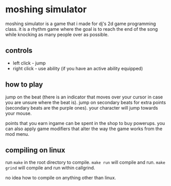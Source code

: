 # moshing simulator
moshing simulator is a game that i made for dj's 2d game programming class. it is a rhythm game where the goal is to reach the end of the song while knocking as many people over as possible.

## controls
- left click - jump
- right click - use ability (if you have an active ability equipped)

## how to play
jump on the beat (there is an indicator that moves over your cursor in case you are unsure where the beat is). jump on secondary beats for extra points (secondary beats are the purple ones). your character will jump towards your mouse.

points that you earn ingame can be spent in the shop to buy powerups. you can also apply game modifiers that alter the way the game works from the mod menu.

## compiling on linux
run `make` in the root directory to compile.
`make run` will compile and run.
`make grind` will compile and run within callgrind.

no idea how to compile on anything other than linux.